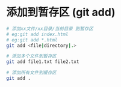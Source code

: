 # 添加到暂存区 (git add)
```bash
# 添加xx文件/xx目录/当前目录 到暂存区
# eg:git add index.html
# eg:git add *.html
git add <file|directory|.> 

# 添加多个文件到暂存区
git add file1.txt file2.txt

# 添加所有文件到缓存区
git add .
```